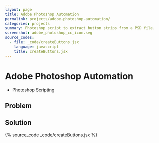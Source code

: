 ```yaml
---
layout: page
title: Adobe Photoshop Automation
permalink: projects/adobe-photoshop-automation/
categories: projects
summary: Photoshop script to extract button strips from a PSD file.
screenshot: adobe_photoshop_cc_icon.svg
source_codes:
  - file: _code/createButtons.jsx
    language: javascript
    title: createButtons.jsx
---
```


# Adobe Photoshop Automation

- Photoshop Scripting

## Problem

## Solution

{% source_code _code/createButtons.jsx %}
